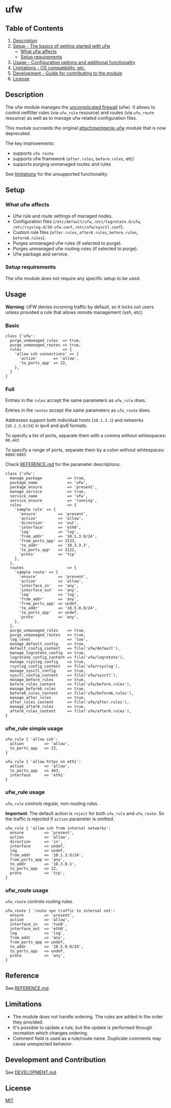 # ufw

## Table of Contents

1. [Description](#description)
1. [Setup - The basics of getting started with ufw](#setup)
    * [What ufw affects](#what-ufw-affects)
    * [Setup requirements](#setup-requirements)
1. [Usage - Configuration options and additional functionality](#usage)
1. [Limitations - OS compatibility, etc.](#limitations)
1. [Development - Guide for contributing to the module](#development-and-contribution)
1. [License](#license)

## Description

The ufw module manages the [uncomplicated firewall][] (ufw). It allows to control
netfilter rules (via `ufw_rule` resource) and routes (via `ufw_route` resource) as
well as to manage ufw related configuration files.

This module succeeds the original [attachmentgenie-ufw][] module that is now deprecated.

The key improvements:

* supports `ufw route`
* supports ufw framework (`after.rules`, `before.rules`, etc)
* supports purging unmanaged routes and rules


See [limitations](#limitations) for the unsupported functionality.

## Setup

### What ufw affects

* Ufw rule and route settings of managed nodes.
* Configuration files (`/etc/default/ufw`, `/etc/logrotate.d/ufw`, `/etc/rsyslog.d/20-ufw.conf`, `/etc/ufw/sysctl.conf`).
* Custom rule files (`after.rules`, `after6.rules`, `before.rules`, `before6.rules`).
* Purges unmanaged ufw rules (if selected to purge).
* Purges unmanaged ufw routing rules (if selected to purge).
* Ufw package and service.

### Setup requirements

The ufw module does not require any specific setup to be used.

## Usage

**Warning**: UFW denies incoming traffic by default, so it locks out users unless
provided a rule that allows remote management (ssh, etc).

### Basic

```puppet
class {'ufw':
  purge_unmanaged_rules  => true,
  purge_unmanaged_routes => true,
  rules                  => {
    'allow ssh connections' => {
      'action'       => 'allow',
      'to_ports_app' => 22,
    },
  }
}
```

### Full

Entries in the `rules` accept the same parameters as `ufw_rule` does.

Entries in the `routes` accept the same parameters as `ufw_route` does.

Addresses support both individual hosts (`10.1.3.1`) and networks (`10.1.3.0/24`)
in ipv4 and ipv6 formats.

To specify a list of ports, separate them with a comma without whitespaces: `80,443`

To specify a range of ports, separate them by a colon without whitespaces: `8080:8085`

Check [REFERENCE.md][] for the parameter descriptions.

```puppet
class {'ufw':
  manage_package           => true,
  package_name             => 'ufw',
  package_ensure           => 'present',
  manage_service           => true,
  service_name             => 'ufw',
  service_ensure           => 'running',
  rules                    => {
    'sample rule' => {
      'ensure'         => 'present',
      'action'         => 'allow',
      'direction'      => 'out',
      'interface'      => 'eth0',
      'log'            => 'log',
      'from_addr'      => '10.1.3.0/24',
      'from_ports_app' => 3133,
      'to_addr'        => '10.3.3.3',
      'to_ports_app'   => 2122,
      'proto'          => 'tcp'
    },
  },
  routes                   => {
    'sample route' => {
      'ensure'         => 'present',
      'action'         => 'allow',
      'interface_in'   => 'any',
      'interface_out'  => 'any',
      'log'            => 'log',
      'from_addr'      => 'any',
      'from_ports_app' => undef,
      'to_addr'        => '10.5.0.0/24',
      'to_ports_app'   => undef,
      'proto'          => 'any',
    },
  },
  purge_unmanaged_rules    => true,
  purge_unmanaged_routes   => true,
  log_level                => 'low',
  manage_default_config    => true,
  default_config_content   => file('ufw/default'),
  manage_logrotate_config  => true,
  logrotate_config_content => file('ufw/logrotate'),
  manage_rsyslog_config    => true,
  rsyslog_config_content   => file('ufw/rsyslog'),
  manage_sysctl_config     => true,
  sysctl_config_content    => file('ufw/sysctl'),
  manage_before_rules      => true,
  before_rules_content     => file('ufw/before.rules'),
  manage_before6_rules     => true,
  before6_rules_content    => file('ufw/before6.rules'),
  manage_after_rules       => true,
  after_rules_content      => file('ufw/after.rules'),
  manage_after6_rules      => true,
  after6_rules_content     => file('ufw/after6.rules'),
}
```

### ufw_rule simple usage

```puppet
ufw_rule { 'allow ssh':
  action         => 'allow',
  to_ports_app   => 22,
}

ufw_rule { 'allow https on eth1':
  action         => 'allow',
  to_ports_app   => 443,
  interface      => 'eth1'
}
```

### ufw_rule usage

`ufw_rule` controls regular, non-routing rules.

**Important**: The default action is `reject` for both `ufw_rule` and `ufw_route`.
So the traffic is rejected if `action` parameter is omitted.


```puppet
ufw_rule { 'allow ssh from internal networks':
  ensure         => 'present',
  action         => 'allow',
  direction      => 'in',
  interface      => undef,
  log            => undef,
  from_addr      => '10.1.3.0/24',
  from_ports_app => 'any',
  to_addr        => '10.3.0.1',
  to_ports_app   => 22,
  proto          => 'tcp',
}
```

### ufw_route usage

`ufw_route` controls routing rules.

```puppet
ufw_route { 'route vpn traffic to internal net':
  ensure         => 'present',
  action         => 'allow',
  interface_in   => 'tun0',
  interface_out  => 'eth0',
  log            => 'log',
  from_addr      => 'any',
  from_ports_app => undef,
  to_addr        => '10.5.0.0/24',
  to_ports_app   => undef,
  proto          => 'any',
}
```

## Reference

See [REFERENCE.md][].

## Limitations

* The module does not handle ordering. The rules are added in the order they provided.
* It's possible to update a rule, but the update is performed through recreation which changes ordering.
* Comment field is used as a rule/route name. Duplicate comments may cause unexpected behavior.


## Development and Contribution

See [DEVELOPMENT.md][].


## License

[MIT][]


[1]: https://puppet.com/docs/pdk/latest/pdk_generating_modules.html
[2]: https://puppet.com/docs/puppet/latest/puppet_strings.html
[3]: https://puppet.com/docs/puppet/latest/puppet_strings_style.html
[uncomplicated firewall]: https://code.launchpad.net/ufw
[DEVELOPMENT.md]: DEVELOPMENT.md
[REFERENCE.md]: REFERENCE.md
[attachmentgenie-ufw]: https://forge.puppet.com/modules/attachmentgenie/ufw
[MIT]: LICENSE
